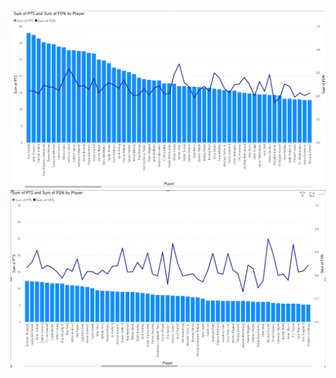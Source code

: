 ![Screenshot](https://github.com/Tommy-Fugal/capstone/blob/main/Screenshot%202025-04-23%20114514.png?raw=true)
![Screenshot](https://github.com/Tommy-Fugal/capstone/blob/main/Screenshot%202025-04-23%20114606.png?raw=true)

